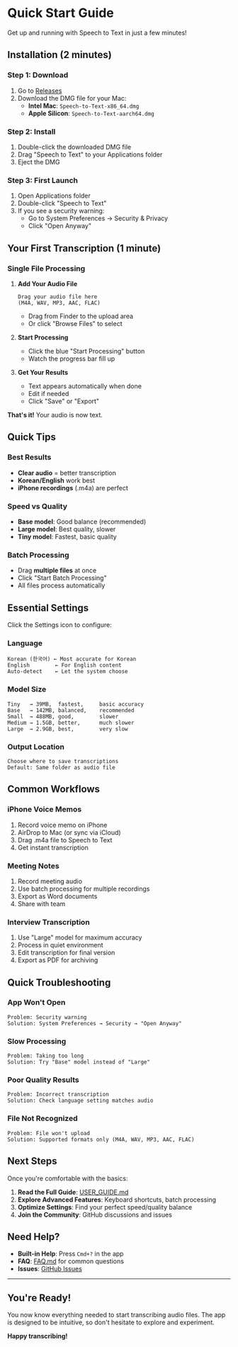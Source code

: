 # Quick Start Guide

Get up and running with Speech to Text in just a few minutes!

## Installation (2 minutes)

### Step 1: Download
1. Go to [Releases](https://github.com/speechtotext/tauri-gui-app/releases)
2. Download the DMG file for your Mac:
   - **Intel Mac**: `Speech-to-Text-x86_64.dmg`
   - **Apple Silicon**: `Speech-to-Text-aarch64.dmg`

### Step 2: Install
1. Double-click the downloaded DMG file
2. Drag "Speech to Text" to your Applications folder
3. Eject the DMG

### Step 3: First Launch
1. Open Applications folder
2. Double-click "Speech to Text"
3. If you see a security warning:
   - Go to System Preferences → Security & Privacy
   - Click "Open Anyway"

## Your First Transcription (1 minute)

### Single File Processing

1. **Add Your Audio File**
   ```
   Drag your audio file here
   (M4A, WAV, MP3, AAC, FLAC)
   ```
   - Drag from Finder to the upload area
   - Or click "Browse Files" to select

2. **Start Processing**
   - Click the blue "Start Processing" button
   - Watch the progress bar fill up

3. **Get Your Results**
   - Text appears automatically when done
   - Edit if needed
   - Click "Save" or "Export"

**That's it!** Your audio is now text.

## Quick Tips

### Best Results
- **Clear audio** = better transcription
- **Korean/English** work best
- **iPhone recordings** (.m4a) are perfect

### Speed vs Quality
- **Base model**: Good balance (recommended)
- **Large model**: Best quality, slower
- **Tiny model**: Fastest, basic quality

### Batch Processing
- Drag **multiple files** at once
- Click "Start Batch Processing"
- All files process automatically

## Essential Settings

Click the Settings icon to configure:

### Language
```
Korean (한국어) ← Most accurate for Korean
English        ← For English content
Auto-detect    ← Let the system choose
```

### Model Size
```
Tiny   → 39MB,  fastest,     basic accuracy
Base   → 142MB, balanced,    recommended
Small  → 488MB, good,        slower
Medium → 1.5GB, better,      much slower
Large  → 2.9GB, best,        very slow
```

### Output Location
```
Choose where to save transcriptions
Default: Same folder as audio file
```

## Common Workflows

### iPhone Voice Memos
1. Record voice memo on iPhone
2. AirDrop to Mac (or sync via iCloud)
3. Drag .m4a file to Speech to Text
4. Get instant transcription

### Meeting Notes
1. Record meeting audio
2. Use batch processing for multiple recordings
3. Export as Word documents
4. Share with team

### Interview Transcription
1. Use "Large" model for maximum accuracy
2. Process in quiet environment
3. Edit transcription for final version
4. Export as PDF for archiving

## Quick Troubleshooting

### App Won't Open
```
Problem: Security warning
Solution: System Preferences → Security → "Open Anyway"
```

### Slow Processing
```
Problem: Taking too long
Solution: Try "Base" model instead of "Large"
```

### Poor Quality Results
```
Problem: Incorrect transcription
Solution: Check language setting matches audio
```

### File Not Recognized
```
Problem: File won't upload
Solution: Supported formats only (M4A, WAV, MP3, AAC, FLAC)
```

## Next Steps

Once you're comfortable with the basics:

1. **Read the Full Guide**: [USER_GUIDE.md](USER_GUIDE.md)
2. **Explore Advanced Features**: Keyboard shortcuts, batch processing
3. **Optimize Settings**: Find your perfect speed/quality balance
4. **Join the Community**: GitHub discussions and issues

## Need Help?

- **Built-in Help**: Press `Cmd+?` in the app
- **FAQ**: [FAQ.md](FAQ.md) for common questions
- **Issues**: [GitHub Issues](https://github.com/speechtotext/tauri-gui-app/issues)

---

## You're Ready!

You now know everything needed to start transcribing audio files. The app is designed to be intuitive, so don't hesitate to explore and experiment.

**Happy transcribing!**